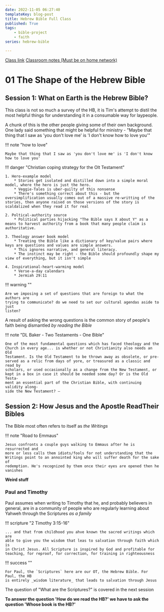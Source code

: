 ```yaml
---
date: 2022-11-05 06:27:40
templateKey: blog-post
title: Hebrew Bible Full Class
published: True
tags:
    - bible-project
    - faith
series: hebrew-bible

---
```


[Class link](https://bibleproject.com/classroom-alpha/education-videos/session-1-what-earth-hebrew-bible/)
[Classroom notes (Must be on home network)](http://paynepride.com:8010/documents/162)


# 01 The Shape of the Hebrew Bible

## Session 1: What on Earth is the Hebrew Bible?

This class is not so much a survey of the HB, it is Tim's attempt to distil the
most helpful things for understanding it in a consumable way for laypeople.

A chunk of this is the other people giving some of their own background. One
lady said something that might be helpful for ministry - "Maybe that thing that
I saw as 'you don't love me' is 'I don't know how to love you'"

!!! note "how to love"
    
    Maybe that thing that I saw as 'you don't love me' is 'I don't know how to love you'

!!! danger "Christian coping strategy for the Olt Testament"

    1. Hero-example model
        * Stories get isolated and distilled down into a simple moral model, where the hero is just the hero. 
        * Veggie-Tales is uber-guilty of this nonsense
        * There's something correct about this - but the oversimplification usually comes out of a massive re-writting of the stories, then anyone raised on those versions of the story is scaldalized when they read it for real

    2. Poltical-authority source
        * Political parties hijacking "The Bible says X about Y" as a means to harvest authority from a book that many people claim is authoritative.

    3. Theology answer book model
        * Treating the Bible like a dictionary of key/value pairs where keys are questions and values are simple answers.
        * This ignores narrative, and general literacy.
        * The instinct may be right - the Bible should profoundly shape my view of everything, but it isn't simple

    4. Inspirational-heart-warming model
        * Verse-a-day calendars
        * Jermiah 29:11

!!! warning ""

    Are we imposing a set of questions that are foreign to what the authors are
    trying to communicate? do we need to set our cultural agendas aside to just
    listen?

A result of asking the wrong questions is the common story of people's faith being dismantled _by reading the Bible_

!!! note "DL Baker - Two Testaments - One Bible"

    One of the most fundamental questions which has faced theology and the
    Church in every age... is whether or not Christianity also needs an Old
    Testament. Is the Old Testament to be thrown away as obsolete, or pre-
    served as a relic from days of yore, or treasured as a classic and read by
    scholars, or used occasionally as a change from the New Testament, or
    kept in a box in case it should be needed some day? Or is the Old Testa-
    ment an essential part of the Christian Bible, with continuing validity along-
    side the New Testament? — 

## Session 2: How Jesus and the Apostle ReadTheir Bibles

The Bible most often refers to itself as *the Writings*

!!! note "Road to Emmaus"

    Jesus confronts a couple guys walking to Emmaus after he is resurrected and
    more or less calls them idiots/fools for not understanding that the
    Writings point to an annointed king who will suffer death for the sake of
    redemption. He's recognized by them once their eyes are opened then he vanishes

__Weird stuff__

### Paul and Timothy

Paul assumes when writing to Timothy that he, and probably believers in general, are in a community of people who are regularly learning about Yahweh through the Scriptures _as a family_

!!! scripture "2 Timothy 3:15-16"

    ... and that from childhood you ahve known the sacred writings which are
    able to give you the wisdom that leas to salvation through faith which is
    in Christ Jesus. All Scripture is inspired by God and profitable for
    teaching, for reproof, for correction, for training in righteousness

!!! success ""

    For Paul, the `Scriptures` here are our OT, the Hebrew Bible. For Paul, the HB
    is entirely _wisdom literature_ that leads to salvation through Jesus

The question of "What are the Scriptures?" is covered in the next session

__To answer the question 'How do we read the HB?' we have to ask the question
'Whose book is the HB?'__






